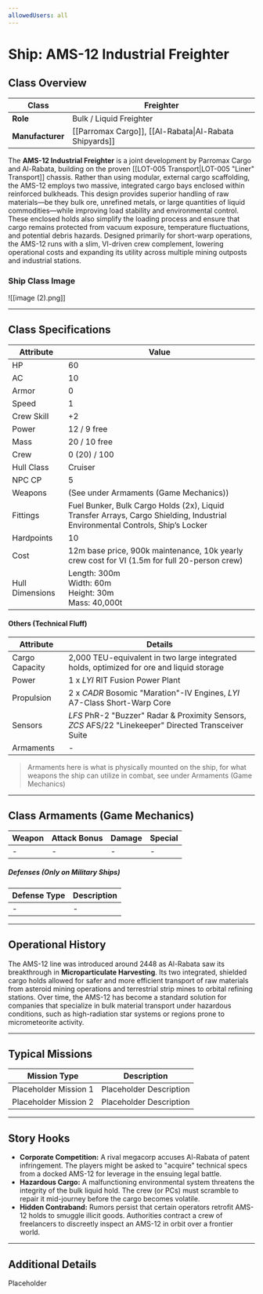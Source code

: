 ```yaml
---
allowedUsers: all
---
```


# Ship: AMS-12 Industrial Freighter

## Class Overview 

| **Class**        | Freighter                                              |
| ---------------- | ------------------------------------------------------ |
| **Role**         | Bulk / Liquid Freighter                                |
| **Manufacturer** | [[Parromax Cargo]], [[Al-Rabata\|Al-Rabata Shipyards]] |

The **AMS-12 Industrial Freighter** is a joint development by Parromax Cargo and Al-Rabata, building on the proven [[LOT-005 Transport|LOT-005 "Liner" Transport]] chassis. Rather than using modular, external cargo scaffolding, the AMS-12 employs two massive, integrated cargo bays enclosed within reinforced bulkheads. This design provides superior handling of raw materials—be they bulk ore, unrefined metals, or large quantities of liquid commodities—while improving load stability and environmental control. These enclosed holds also simplify the loading process and ensure that cargo remains protected from vacuum exposure, temperature fluctuations, and potential debris hazards. Designed primarily for short-warp operations, the AMS-12 runs with a slim, VI-driven crew complement, lowering operational costs and expanding its utility across multiple mining outposts and industrial stations.
### Ship Class Image

![[image (2).png]]

---

## Class Specifications 

| Attribute       | Value                                                                                                                         |
| --------------- | ----------------------------------------------------------------------------------------------------------------------------- |
| HP              | 60                                                                                                                            |
| AC              | 10                                                                                                                            |
| Armor           | 0                                                                                                                             |
| Speed           | 1                                                                                                                             |
| Crew Skill      | +2                                                                                                                            |
| Power           | 12 / 9 free                                                                                                                   |
| Mass            | 20 / 10 free                                                                                                                  |
| Crew            | 0 (20) / 100                                                                                                                  |
| Hull Class      | Cruiser                                                                                                                       |
| NPC CP          | 5                                                                                                                             |
| Weapons         | (See under Armaments (Game Mechanics))                                                                                        |
| Fittings        | Fuel Bunker, Bulk Cargo Holds (2x), Liquid Transfer Arrays, Cargo Shielding, Industrial Environmental Controls, Ship’s Locker |
| Hardpoints      | 10                                                                                                                            |
| Cost            | 12m base price, 900k maintenance, 10k yearly crew cost for VI (1.5m for full 20-person crew)                                  |
| Hull Dimensions | Length: 300m  <br>Width: 60m  <br>Height: 30m  <br>Mass: 40,000t                                                              |
#### Others (Technical Fluff)

| Attribute      | Details                                                                                              |
| -------------- | ---------------------------------------------------------------------------------------------------- |
| Cargo Capacity | 2,000 TEU-equivalent in two large integrated holds, optimized for ore and liquid storage             |
| Power          | 1 x _LYI_ RIT Fusion Power Plant                                                                     |
| Propulsion     | 2 x _CADR_ Bosomic "Maration"-IV Engines, _LYI_ A7-Class Short-Warp Core                             |
| Sensors        | _LFS_ PhR-2 "Buzzer" Radar & Proximity Sensors, _ZCS_ AFS/22 "Linekeeper" Directed Transceiver Suite |
| Armaments      | -                                                                                                    |

> Armaments here is what is physically mounted on the ship, for what weapons the ship can utilize in combat, see under Armaments (Game Mechanics)

---

## Class Armaments (Game Mechanics)

| **Weapon** | **Attack Bonus** | **Damage** | **Special** |
| ---------- | ---------------- | ---------- | ----------- |
| -          | -                | -          | -           |
##### Defenses (Only on Military Ships)

| **Defense Type** | **Description** |
| ---------------- | --------------- |
| -                | -               |

---

## Operational History 

The AMS-12 line was introduced around 2448 as Al-Rabata saw its breakthrough in **Microparticulate Harvesting**. Its two integrated, shielded cargo holds allowed for safer and more efficient transport of raw materials from asteroid mining operations and terrestrial strip mines to orbital refining stations. Over time, the AMS-12 has become a standard solution for companies that specialize in bulk material transport under hazardous conditions, such as high-radiation star systems or regions prone to micrometeorite activity.

---

## Typical Missions 

| **Mission Type**       | **Description**            |
|------------------------|----------------------------|
| Placeholder Mission 1  | Placeholder Description    |
| Placeholder Mission 2  | Placeholder Description    |

---

## Story Hooks 

- **Corporate Competition:** A rival megacorp accuses Al-Rabata of patent infringement. The players might be asked to "acquire" technical specs from a docked AMS-12 for leverage in the ensuing legal battle.
- **Hazardous Cargo:** A malfunctioning environmental system threatens the integrity of the bulk liquid hold. The crew (or PCs) must scramble to repair it mid-journey before the cargo becomes volatile.
- **Hidden Contraband:** Rumors persist that certain operators retrofit AMS-12 holds to smuggle illicit goods. Authorities contract a crew of freelancers to discreetly inspect an AMS-12 in orbit over a frontier world.

---

## Additional Details 

Placeholder

